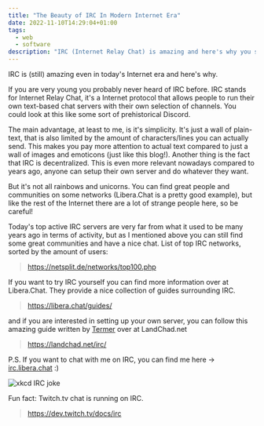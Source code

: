 ```yaml
---
title: "The Beauty of IRC In Modern Internet Era"
date: 2022-11-10T14:29:04+01:00
tags:
  - web
  - software
description: "IRC (Internet Relay Chat) is amazing and here's why you should use it as well."
---
```


IRC is (still) amazing even in today's Internet era and here's why.

If you are very young you probably never heard of IRC before. IRC stands for Internet Relay Chat, it's a Internet protocol that allows people to run their own text-based chat servers with their own selection of channels. You could look at this like some sort of prehistorical Discord.

The main advantage, at least to me, is it's simplicity. It's just a wall of plain-text, that is also limited by the amount of characters/lines you can actually send. This makes you pay more attention to actual text compared to just a wall of images and emoticons (just like this blog!). Another thing is the fact that IRC is decentralized. This is even more relevant nowadays compared to years ago, anyone can setup their own server and do whatever they want.

But it's not all rainbows and unicorns. You can find great people and communities on some networks (Libera.Chat is a pretty good example), but like the rest of the Internet there are a lot of strange people here, so be careful!

Today's top active IRC servers are very far from what it used to be many years ago in terms of activity, but as I mentioned above you can still find some great communities and have a nice chat. List of top IRC networks, sorted by the amount of users:

> https://netsplit.de/networks/top100.php

If you want to try IRC yourself you can find more information over at Libera.Chat. They provide a nice collection of guides surrounding IRC.

> https://libera.chat/guides/

and if you are interested in setting up your own server, you can follow this amazing guide written by [Termer](https://termer.net) over at LandChad.net

> https://landchad.net/irc/

P.S. If you want to chat with me on IRC, you can find me here -> [irc.libera.chat](ircs://irc.libera.chat/xaizone) :)

![xkcd IRC joke](/img/xkcd_irc.png)

Fun fact: Twitch.tv chat is running on IRC. 

> https://dev.twitch.tv/docs/irc